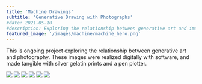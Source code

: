 ```yaml
---
title: 'Machine Drawings'
subtitle: 'Generative Drawing with Photographs'
#date: 2021-05-10
#description: Exploring the relationship between generative art and images.
featured_image: '/images/machine/machine_hero.png'
---
```


This is ongoing project exploring the relationship between generative art and photography. These images were realized digitally with software, and made tangible with silver gelatin prints and a pen plotter.

<img src ="/images/machine/machine_1.png"/>

<img src ="/images/machine/machine_2.png"/>

<img src ="/images/machine/machine_3.png"/>

<img src ="/images/machine/machine_4.png"/>

<img src ="/images/machine/machine_5.png"/>

<img src ="/images/machine/machine_6.png"/>
